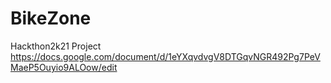 # BikeZone
Hackthon2k21 Project
https://docs.google.com/document/d/1eYXqvdvgV8DTGqvNGR492Pg7PeVMaeP5Ouyio9ALOow/edit
